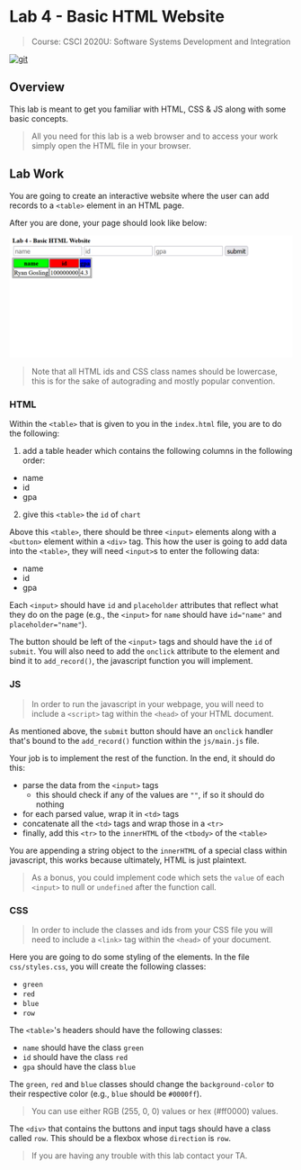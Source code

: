 # Lab 4 - Basic HTML Website

>Course: CSCI 2020U: Software Systems Development and Integration

[![git](https://badgen.net/badge/icon/git?icon=git&label)](https://git-scm.com)

## Overview

This lab is meant to get you familiar with HTML, CSS & JS along with some basic concepts.

>All you need for this lab is a web browser and to access your work
>simply open the HTML file in your browser.

## Lab Work

You are going to create an interactive website where the user can add records to a `<table>` element in an HTML page.

After you are done, your page should look like below:

[![HTML Page](./example_page.png)]()

>Note that all HTML ids and CSS class names should be lowercase, this is for the sake of autograding
>and mostly popular convention.

### HTML

Within the `<table>` that is given to you in the `index.html` file, you are to do
the following:

1. add a table header which contains the following columns in the following order:
  - name
  - id
  - gpa
2. give this `<table>` the `id` of `chart`

Above this `<table>`, there should be three `<input>` elements along with a `<button>` element within a `<div>` tag.
This how the user is going to add data into the `<table>`, they will need `<input>`s to enter the following data:

- name
- id
- gpa

Each `<input>` should have `id` and `placeholder` attributes that reflect what they do on the page
(e.g., the `<input>` for `name` should have `id="name"` and `placeholder="name"`).

The button should be left of the `<input>` tags and should have the `id` of `submit`.
You will also need to add the `onclick` attribute to the element and bind it to
`add_record()`, the javascript function you will implement.

### JS

>In order to run the javascript in your webpage, you will need to include a
>`<script>` tag within the `<head>` of your HTML document.

As mentioned above, the `submit` button should have an `onclick` handler that's
bound to the `add_record()` function within the `js/main.js` file.

Your job is to implement the rest of the function. In the end, it should do this:

- parse the data from the `<input>` tags
  - this should check if any of the values are `""`, if so it should do nothing
- for each parsed value, wrap it in `<td>` tags
- concatenate all the `<td>` tags and wrap those in a `<tr>`
- finally, add this `<tr>` to the `innerHTML` of the `<tbody>` of the `<table>`

You are appending a string object to the `innerHTML` of a special class within javascript,
this works because ultimately, HTML is just plaintext.

>As a bonus, you could implement code which sets the `value` of each `<input>` to
>null or `undefined` after the function call.

### CSS

>In order to include the classes and ids from your CSS file you will
>need to include a `<link>` tag within the `<head>` of your document.

Here you are going to do some styling of the elements.
In the file `css/styles.css`, you will create the following classes:

- `green`
- `red`
- `blue`
- `row`

The `<table>`'s headers should have the following classes:

- `name` should have the class `green`
- `id` should have the class `red`
- `gpa` should have the class `blue`

The `green`, `red` and `blue` classes should change the `background-color`
to their respective color (e.g., `blue` should be `#0000ff`).

>You can use either RGB (255, 0, 0) values or hex (#ff0000) values.

The `<div>` that contains the buttons and input tags should have a class called `row`.
This should be a flexbox whose `direction` is `row`.

>If you are having any trouble with this lab contact your TA.
